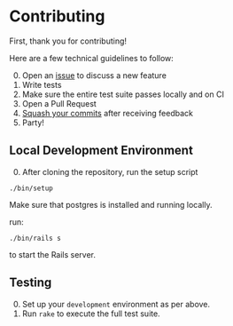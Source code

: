 # Contributing

First, thank you for contributing!

Here are a few technical guidelines to follow:

0. Open an [issue][] to discuss a new feature
0. Write tests
0. Make sure the entire test suite passes locally and on CI
0. Open a Pull Request
0. [Squash your commits][squash] after receiving feedback
0. Party!

[issue]: https://github.com/juanitofatas/juanitofatas/issues
[squash]: https://github.com/thoughtbot/guides/tree/master/protocol/git#write-a-feature

## Local Development Environment

0. After cloning the repository, run the setup script

```
./bin/setup
```

Make sure that postgres is installed and running locally.

run:

```
./bin/rails s
```

to start the Rails server.

## Testing

0. Set up your `development` environment as per above.
0. Run `rake` to execute the full test suite.
